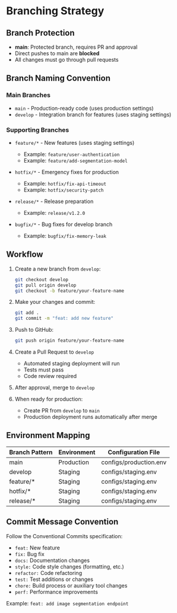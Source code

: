 # Branching Strategy

## Branch Protection
- **main**: Protected branch, requires PR and approval
- Direct pushes to main are **blocked**
- All changes must go through pull requests

## Branch Naming Convention

### Main Branches
- `main` - Production-ready code (uses production settings)
- `develop` - Integration branch for features (uses staging settings)

### Supporting Branches
- `feature/*` - New features (uses staging settings)
  - Example: `feature/user-authentication`
  - Example: `feature/add-segmentation-model`

- `hotfix/*` - Emergency fixes for production
  - Example: `hotfix/fix-api-timeout`
  - Example: `hotfix/security-patch`

- `release/*` - Release preparation
  - Example: `release/v1.2.0`

- `bugfix/*` - Bug fixes for develop branch
  - Example: `bugfix/fix-memory-leak`

## Workflow

1. Create a new branch from `develop`:
   ```bash
   git checkout develop
   git pull origin develop
   git checkout -b feature/your-feature-name
   ```

2. Make your changes and commit:
   ```bash
   git add .
   git commit -m "feat: add new feature"
   ```

3. Push to GitHub:
   ```bash
   git push origin feature/your-feature-name
   ```

4. Create a Pull Request to `develop`
   - Automated staging deployment will run
   - Tests must pass
   - Code review required

5. After approval, merge to `develop`

6. When ready for production:
   - Create PR from `develop` to `main`
   - Production deployment runs automatically after merge

## Environment Mapping

| Branch Pattern | Environment | Configuration File |
|---------------|-------------|-------------------|
| main          | Production  | configs/production.env |
| develop       | Staging     | configs/staging.env |
| feature/*     | Staging     | configs/staging.env |
| hotfix/*      | Staging     | configs/staging.env |
| release/*     | Staging     | configs/staging.env |

## Commit Message Convention

Follow the Conventional Commits specification:

- `feat:` New feature
- `fix:` Bug fix
- `docs:` Documentation changes
- `style:` Code style changes (formatting, etc.)
- `refactor:` Code refactoring
- `test:` Test additions or changes
- `chore:` Build process or auxiliary tool changes
- `perf:` Performance improvements

Example: `feat: add image segmentation endpoint`
